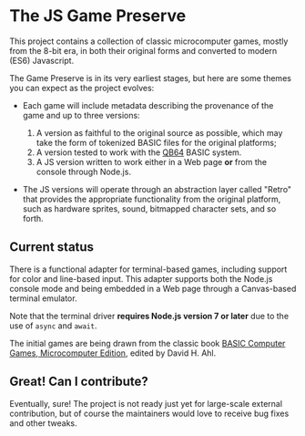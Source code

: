 # The JS Game Preserve

This project contains a collection of classic microcomputer games, mostly from
the 8-bit era, in both their original forms and converted to modern (ES6)
Javascript.

The Game Preserve is in its very earliest stages, but here are some themes you
can expect as the project evolves:

* Each game will include metadata describing the provenance of the game and up
  to three versions:

  1. A version as faithful to the original source as possible, which may take
     the form of tokenized BASIC files for the original platforms;
  2. A version tested to work with the [QB64](http://qb64.org/) BASIC system.
  3. A JS version written to work either in a Web page **or** from the console
     through Node.js.

* The JS versions will operate through an abstraction layer called "Retro" that
  provides the appropriate functionality from the original platform, such as
  hardware sprites, sound, bitmapped character sets, and so forth.

## Current status

There is a functional adapter for terminal-based games, including support for
color and line-based input.  This adapter supports both the Node.js console mode
and being embedded in a Web page through a Canvas-based terminal emulator.

Note that the terminal driver **requires Node.js version 7 or later** due to the
use of `async` and `await`.

The initial games are being drawn from the classic book [BASIC Computer Games,
Microcomputer Edition](https://en.wikipedia.org/wiki/BASIC_Computer_Games),
edited by David H. Ahl.

## Great!  Can I contribute?

Eventually, sure!  The project is not ready just yet for large-scale external
contribution, but of course the maintainers would love to receive bug fixes and
other tweaks.
